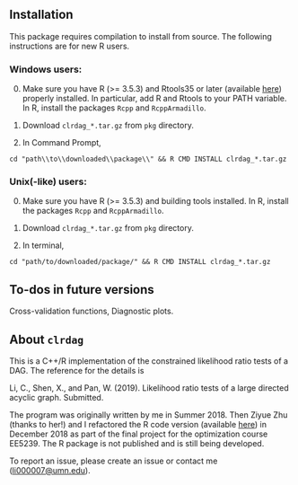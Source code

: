 ## Installation 

This package requires compilation to install from source. The following instructions are for new R users. 

### Windows users: 

0. Make sure you have R (>= 3.5.3) and Rtools35 or later (available [here](https://cran.r-project.org/bin/windows/Rtools/)) properly installed. In particular, add R and Rtools to your PATH variable. In R, install the packages ```Rcpp``` and ```RcppArmadillo```.

1. Download ```clrdag_*.tar.gz``` from ```pkg``` directory.

2. In Command Prompt, 
```
cd "path\\to\\downloaded\\package\\" && R CMD INSTALL clrdag_*.tar.gz
```

### Unix(-like) users:

0. Make sure you have R (>= 3.5.3) and building tools installed. 
In R, install the packages ```Rcpp``` and ```RcppArmadillo```.

1. Download ```clrdag_*.tar.gz``` from ```pkg``` directory.

2. In terminal, 
```
cd "path/to/downloaded/package/" && R CMD INSTALL clrdag_*.tar.gz
```

## To-dos in future versions

Cross-validation functions, Diagnostic plots. 

## About ```clrdag``` 

This is a C++/R implementation of the constrained likelihood ratio tests of a DAG.
The reference for the details is 

Li, C., Shen, X., and Pan, W. (2019). Likelihood ratio tests of a large directed acyclic graph. Submitted. 

The program was originally written by me in Summer 2018. Then Ziyue Zhu (thanks to her!) and I refactored the R code version (available [here](https://github.umn.edu/li000007/clrdag_r/)) in December 2018 as part of the final project for the optimization course EE5239. The R package is not published and is still being developed.

To report an issue, please create an issue or contact me (li000007@umn.edu).
